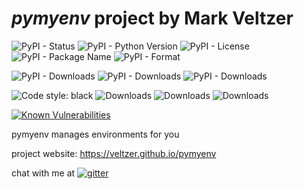 
# *pymyenv* project by Mark Veltzer

![PyPI - Status](https://img.shields.io/pypi/status/pymyenv)
![PyPI - Python Version](https://img.shields.io/pypi/pyversions/pymyenv)
![PyPI - License](https://img.shields.io/pypi/l/pymyenv)
![PyPI - Package Name](https://img.shields.io/pypi/v/pymyenv)
![PyPI - Format](https://img.shields.io/pypi/format/pymyenv)

![PyPI - Downloads](https://img.shields.io/pypi/dd/pymyenv)
![PyPI - Downloads](https://img.shields.io/pypi/dw/pymyenv)
![PyPI - Downloads](https://img.shields.io/pypi/dm/pymyenv)

![Code style: black](https://img.shields.io/badge/code%20style-black-000000.svg)
![Downloads](https://pepy.tech/badge/pymyenv)
![Downloads](https://pepy.tech/badge/pymyenv/month)
![Downloads](https://pepy.tech/badge/pymyenv/week)

[![Known Vulnerabilities](https://snyk.io/test/github/veltzer/pymyenv/badge.svg?targetFile=requirements.txt)](https://snyk.io/test/github/veltzer/pymyenv?targetFile=requirements.txt)



pymyenv manages environments for you

project website: <https://veltzer.github.io/pymyenv>

chat with me at [![gitter](https://badges.gitter.im/Join%20Chat.svg)](https://gitter.im/veltzer/mark.veltzer)



